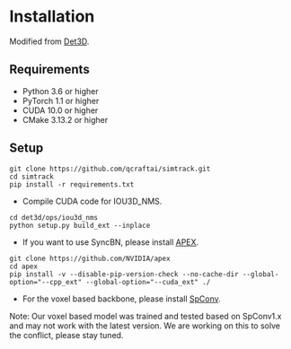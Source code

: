 # Installation
Modified from [Det3D](https://github.com/poodarchu/Det3D/blob/master/INSTALLATION.md).

## Requirements
* Python 3.6 or higher
* PyTorch 1.1 or higher
* CUDA 10.0 or higher
* CMake 3.13.2 or higher

## Setup
```
git clone https://github.com/qcraftai/simtrack.git
cd simtrack
pip install -r requirements.txt
```
* Compile CUDA code for IOU3D_NMS.
``` 
cd det3d/ops/iou3d_nms
python setup.py build_ext --inplace
```

* If you want to use SyncBN, please install [APEX](https://github.com/NVIDIA/apex). 
```
git clone https://github.com/NVIDIA/apex
cd apex
pip install -v --disable-pip-version-check --no-cache-dir --global-option="--cpp_ext" --global-option="--cuda_ext" ./
```

* For the voxel based backbone, please install [SpConv](https://github.com/traveller59/spconv).

Note: Our voxel based model was trained and tested based on SpConv1.x and may not work with the latest version. We are working on this to solve the conflict, please stay tuned. 
